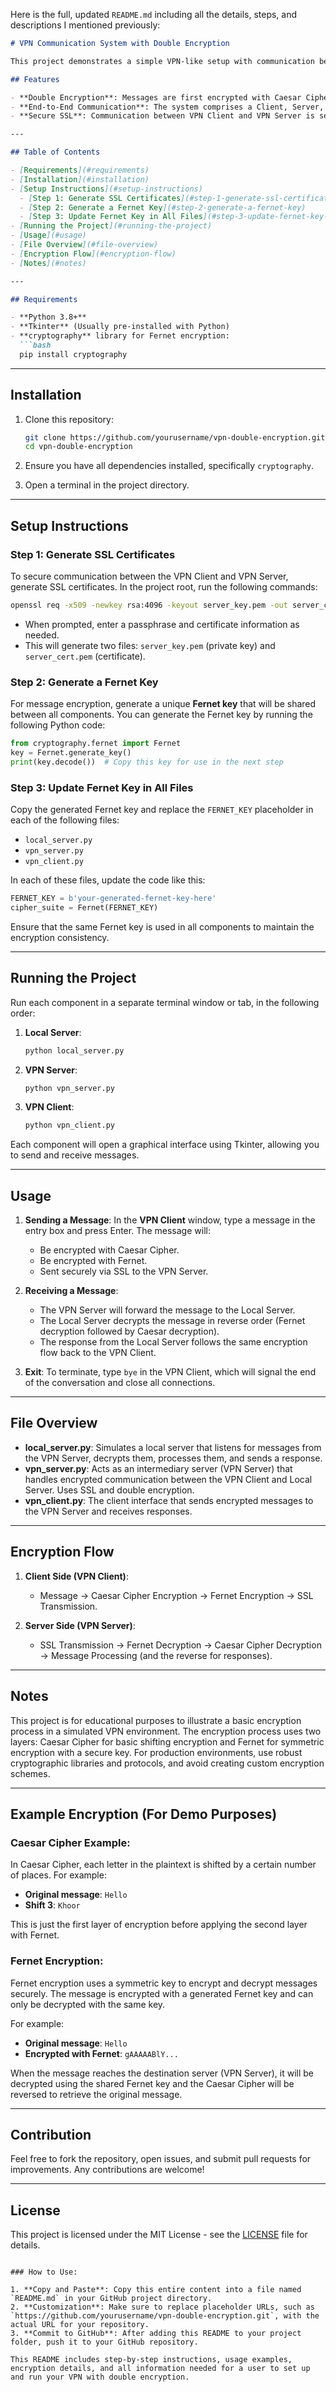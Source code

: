 Here is the full, updated `README.md` including all the details, steps, and descriptions I mentioned previously:

```markdown
# VPN Communication System with Double Encryption

This project demonstrates a simple VPN-like setup with communication between a **VPN Client**, a **VPN Server**, and a **Local Server**, featuring a **Caesar Cipher** and **Fernet** encryption for double-layered security. Each message sent through this system is encrypted first with Caesar Cipher and then with Fernet for enhanced security. The project uses SSL to secure communication between the VPN Client and VPN Server.

## Features

- **Double Encryption**: Messages are first encrypted with Caesar Cipher and then with Fernet.
- **End-to-End Communication**: The system comprises a Client, Server, and Local Server to simulate a VPN setup.
- **Secure SSL**: Communication between VPN Client and VPN Server is secured with SSL.

---

## Table of Contents

- [Requirements](#requirements)
- [Installation](#installation)
- [Setup Instructions](#setup-instructions)
  - [Step 1: Generate SSL Certificates](#step-1-generate-ssl-certificates)
  - [Step 2: Generate a Fernet Key](#step-2-generate-a-fernet-key)
  - [Step 3: Update Fernet Key in All Files](#step-3-update-fernet-key-in-all-files)
- [Running the Project](#running-the-project)
- [Usage](#usage)
- [File Overview](#file-overview)
- [Encryption Flow](#encryption-flow)
- [Notes](#notes)

---

## Requirements

- **Python 3.8+**
- **Tkinter** (Usually pre-installed with Python)
- **cryptography** library for Fernet encryption:
  ```bash
  pip install cryptography
  ```

---

## Installation

1. Clone this repository:
   ```bash
   git clone https://github.com/yourusername/vpn-double-encryption.git
   cd vpn-double-encryption
   ```

2. Ensure you have all dependencies installed, specifically `cryptography`.

3. Open a terminal in the project directory.

---

## Setup Instructions

### Step 1: Generate SSL Certificates

To secure communication between the VPN Client and VPN Server, generate SSL certificates. In the project root, run the following commands:

```bash
openssl req -x509 -newkey rsa:4096 -keyout server_key.pem -out server_cert.pem -days 365
```

- When prompted, enter a passphrase and certificate information as needed.
- This will generate two files: `server_key.pem` (private key) and `server_cert.pem` (certificate).

### Step 2: Generate a Fernet Key

For message encryption, generate a unique **Fernet key** that will be shared between all components. You can generate the Fernet key by running the following Python code:

```python
from cryptography.fernet import Fernet
key = Fernet.generate_key()
print(key.decode())  # Copy this key for use in the next step
```

### Step 3: Update Fernet Key in All Files

Copy the generated Fernet key and replace the `FERNET_KEY` placeholder in each of the following files:

- `local_server.py`
- `vpn_server.py`
- `vpn_client.py`

In each of these files, update the code like this:

```python
FERNET_KEY = b'your-generated-fernet-key-here'
cipher_suite = Fernet(FERNET_KEY)
```

Ensure that the same Fernet key is used in all components to maintain the encryption consistency.

---

## Running the Project

Run each component in a separate terminal window or tab, in the following order:

1. **Local Server**:
   ```bash
   python local_server.py
   ```

2. **VPN Server**:
   ```bash
   python vpn_server.py
   ```

3. **VPN Client**:
   ```bash
   python vpn_client.py
   ```

Each component will open a graphical interface using Tkinter, allowing you to send and receive messages.

---

## Usage

1. **Sending a Message**: In the **VPN Client** window, type a message in the entry box and press Enter. The message will:
   - Be encrypted with Caesar Cipher.
   - Be encrypted with Fernet.
   - Sent securely via SSL to the VPN Server.

2. **Receiving a Message**:
   - The VPN Server will forward the message to the Local Server.
   - The Local Server decrypts the message in reverse order (Fernet decryption followed by Caesar decryption).
   - The response from the Local Server follows the same encryption flow back to the VPN Client.

3. **Exit**: To terminate, type `bye` in the VPN Client, which will signal the end of the conversation and close all connections.

---

## File Overview

- **local_server.py**: Simulates a local server that listens for messages from the VPN Server, decrypts them, processes them, and sends a response.
- **vpn_server.py**: Acts as an intermediary server (VPN Server) that handles encrypted communication between the VPN Client and Local Server. Uses SSL and double encryption.
- **vpn_client.py**: The client interface that sends encrypted messages to the VPN Server and receives responses.

---

## Encryption Flow

1. **Client Side (VPN Client)**:
   - Message → Caesar Cipher Encryption → Fernet Encryption → SSL Transmission.

2. **Server Side (VPN Server)**:
   - SSL Transmission → Fernet Decryption → Caesar Cipher Decryption → Message Processing (and the reverse for responses).

---

## Notes

This project is for educational purposes to illustrate a basic encryption process in a simulated VPN environment. The encryption process uses two layers: Caesar Cipher for basic shifting encryption and Fernet for symmetric encryption with a secure key. For production environments, use robust cryptographic libraries and protocols, and avoid creating custom encryption schemes.

---

## Example Encryption (For Demo Purposes)

### Caesar Cipher Example:
In Caesar Cipher, each letter in the plaintext is shifted by a certain number of places. For example:
- **Original message**: `Hello`
- **Shift 3**: `Khoor`

This is just the first layer of encryption before applying the second layer with Fernet.

### Fernet Encryption:
Fernet encryption uses a symmetric key to encrypt and decrypt messages securely. The message is encrypted with a generated Fernet key and can only be decrypted with the same key.

For example:
- **Original message**: `Hello`
- **Encrypted with Fernet**: `gAAAAABlY...`

When the message reaches the destination server (VPN Server), it will be decrypted using the shared Fernet key and the Caesar Cipher will be reversed to retrieve the original message.

---

## Contribution

Feel free to fork the repository, open issues, and submit pull requests for improvements. Any contributions are welcome!

---

## License

This project is licensed under the MIT License - see the [LICENSE](LICENSE) file for details.
```

### How to Use:

1. **Copy and Paste**: Copy this entire content into a file named `README.md` in your GitHub project directory.
2. **Customization**: Make sure to replace placeholder URLs, such as `https://github.com/yourusername/vpn-double-encryption.git`, with the actual URL for your repository.
3. **Commit to GitHub**: After adding this README to your project folder, push it to your GitHub repository.

This README includes step-by-step instructions, usage examples, encryption details, and all information needed for a user to set up and run your VPN with double encryption.